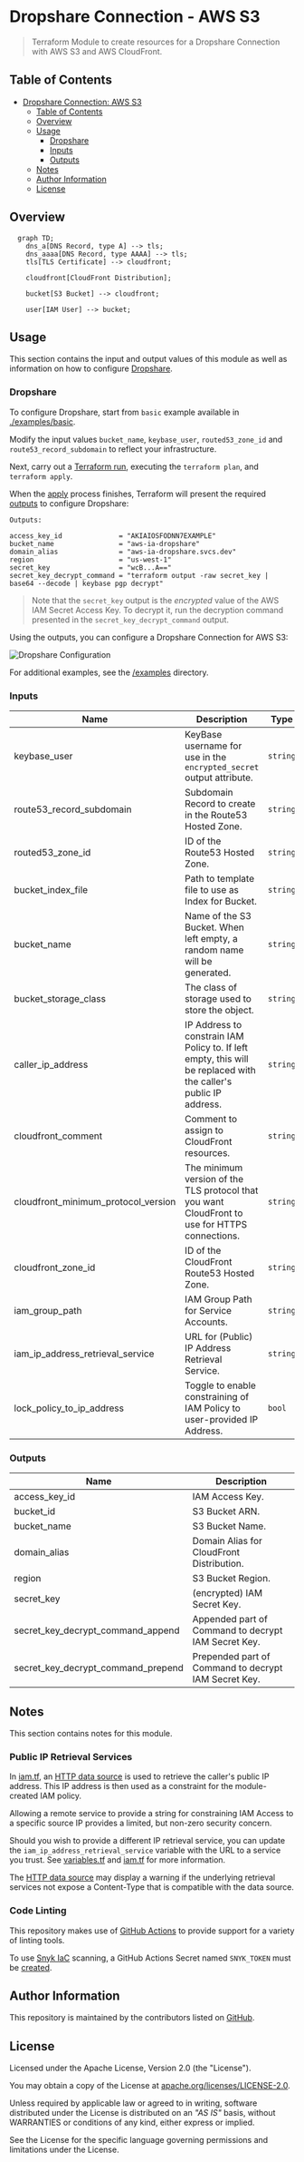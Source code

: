 # Dropshare Connection - AWS S3

> Terraform Module to create resources for a Dropshare Connection with AWS S3 and AWS CloudFront.

## Table of Contents

- [Dropshare Connection: AWS S3](#dropshare-connection-aws-s3)
  - [Table of Contents](#table-of-contents)
  - [Overview](#overview)
  - [Usage](#usage)
    - [Dropshare](#dropshare)
    - [Inputs](#inputs)
    - [Outputs](#outputs)
  - [Notes](#notes)
  - [Author Information](#author-information)
  - [License](#license)

## Overview

```mermaid
  graph TD;
    dns_a[DNS Record, type A] --> tls;
    dns_aaaa[DNS Record, type AAAA] --> tls;
    tls[TLS Certificate] --> cloudfront;

    cloudfront[CloudFront Distribution];

    bucket[S3 Bucket] --> cloudfront;

    user[IAM User] --> bucket;
```

## Usage

This section contains the input and output values of this module as well as information on how to configure [Dropshare](https://dropshare.app/).

### Dropshare

To configure Dropshare, start from `basic` example available in [./examples/basic](https://github.com/ksatirli/terraform-awscc-dropshare/blob/main/examples/basic).

Modify the input values `bucket_name`, `keybase_user`, `routed53_zone_id` and `route53_record_subdomain` to reflect your infrastructure.

Next, carry out a [Terraform run](https://www.terraform.io/cli/run), executing the `terraform plan`, and `terraform apply`.

When the [apply](https://www.terraform.io/cli/run#applying) process finishes, Terraform will present the required [outputs](https://www.terraform.io/language/values/outputs) to configure Dropshare:

```shell
Outputs:

access_key_id              = "AKIAIOSFODNN7EXAMPLE"
bucket_name                = "aws-ia-dropshare"
domain_alias               = "aws-ia-dropshare.svcs.dev"
region                     = "us-west-1"
secret_key                 = "wcB...A=="
secret_key_decrypt_command = "terraform output -raw secret_key | base64 --decode | keybase pgp decrypt"
```

> Note that the `secret_key` output is the _encrypted_ value of the AWS IAM Secret Access Key. To decrypt it, run the decryption command presented in the `secret_key_decrypt_command` output.

Using the outputs, you can configure a Dropshare Connection for AWS S3:

![Dropshare Configuration](files/dropshare_configuration.png)

For additional examples, see the [/examples](https://github.com/aws-ia/terraform-awscc-dropshare/blob/main/examples/) directory.

<!-- BEGIN_TF_DOCS -->
### Inputs

| Name | Description | Type | Default | Required |
|------|-------------|------|---------|:--------:|
| keybase\_user | KeyBase username for use in the `encrypted_secret` output attribute. | `string` | n/a | yes |
| route53\_record\_subdomain | Subdomain Record to create in the Route53 Hosted Zone. | `string` | n/a | yes |
| routed53\_zone\_id | ID of the Route53 Hosted Zone. | `string` | n/a | yes |
| bucket\_index\_file | Path to template file to use as Index for Bucket. | `string` | `"files/index.html"` | no |
| bucket\_name | Name of the S3 Bucket. When left empty, a random name will be generated. | `string` | `""` | no |
| bucket\_storage\_class | The class of storage used to store the object. | `string` | `"ONEZONE_IA"` | no |
| caller\_ip\_address | IP Address to constrain IAM Policy to. If left empty, this will be replaced with the caller's public IP address. | `string` | `""` | no |
| cloudfront\_comment | Comment to assign to CloudFront resources. | `string` | `"Terraform-managed Resource for Dropshare Connection"` | no |
| cloudfront\_minimum\_protocol\_version | The minimum version of the TLS protocol that you want CloudFront to use for HTTPS connections. | `string` | `"TLSv1.2_2021"` | no |
| cloudfront\_zone\_id | ID of the CloudFront Route53 Hosted Zone. | `string` | `"Z2FDTNDATAQYW2"` | no |
| iam\_group\_path | IAM Group Path for Service Accounts. | `string` | `"/services/"` | no |
| iam\_ip\_address\_retrieval\_service | URL for (Public) IP Address Retrieval Service. | `string` | `"https://checkip.amazonaws.com/"` | no |
| lock\_policy\_to\_ip\_address | Toggle to enable constraining of IAM Policy to user-provided IP Address. | `bool` | `true` | no |

### Outputs

| Name | Description |
|------|-------------|
| access\_key\_id | IAM Access Key. |
| bucket\_id | S3 Bucket ARN. |
| bucket\_name | S3 Bucket Name. |
| domain\_alias | Domain Alias for CloudFront Distribution. |
| region | S3 Bucket Region. |
| secret\_key | (encrypted) IAM Secret Key. |
| secret\_key\_decrypt\_command\_append | Appended part of Command to decrypt IAM Secret Key. |
| secret\_key\_decrypt\_command\_prepend | Prepended part of Command to decrypt IAM Secret Key. |
<!-- END_TF_DOCS -->

## Notes

This section contains notes for this module.

### Public IP Retrieval Services

In [iam.tf](https://github.com/aws-ia/terraform-awscc-dropshare/blob/main/iam.tf), an [HTTP data source](https://registry.terraform.io/providers/hashicorp/http/latest/docs/data-sources/http) is used to retrieve the caller's public IP address. This IP address is then used as a constraint for the module-created IAM policy.

Allowing a remote service to provide a string for constraining IAM Access to a specific source IP provides a limited, but non-zero security concern.

Should you wish to provide a different IP retrieval service, you can update the `iam_ip_address_retrieval_service` variable with the URL to a service you trust. See [variables.tf](https://github.com/aws-ia/terraform-awscc-dropshare/blob/main/variables.tf) and [iam.tf](https://github.com/aws-ia/terraform-awscc-dropshare/blob/main/iam.tf) for more information.

The [HTTP data source](https://registry.terraform.io/providers/hashicorp/http/latest/docs/data-sources/http) may display a warning if the underlying retrieval services not expose a Content-Type that is compatible with the data source.

### Code Linting

This repository makes use of [GitHub Actions](https://github.com/aws-ia/terraform-awscc-dropshare/tree/main/.github/workflows) to provide support for a variety of linting tools.

To use [Snyk IaC](https://snyk.io/product/infrastructure-as-code-security/) scanning, a GitHub Actions Secret named `SNYK_TOKEN` must be [created](https://docs.github.com/en/actions/security-guides/encrypted-secrets#creating-encrypted-secrets-for-a-repository).

## Author Information

This repository is maintained by the contributors listed on [GitHub](https://github.com/aws-ia/terraform-awscc-dropshare/graphs/contributors).

## License

Licensed under the Apache License, Version 2.0 (the "License").

You may obtain a copy of the License at [apache.org/licenses/LICENSE-2.0](http://www.apache.org/licenses/LICENSE-2.0).

Unless required by applicable law or agreed to in writing, software distributed under the License is distributed on an _"AS IS"_ basis, without WARRANTIES or conditions of any kind, either express or implied.

See the License for the specific language governing permissions and limitations under the License.
